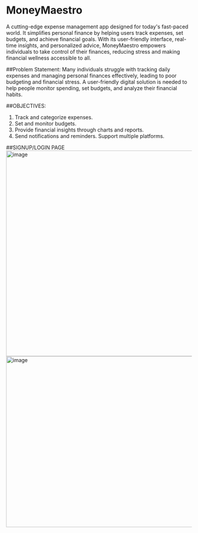 # MoneyMaestro
A cutting-edge expense management app designed for today's fast-paced world. It simplifies personal finance by helping users track expenses, set budgets, and achieve financial goals. 
With its user-friendly interface, real-time insights, and personalized advice, MoneyMaestro empowers individuals to take control of their finances, reducing stress and making financial wellness accessible to all.

##Problem Statement:
Many individuals struggle with tracking daily expenses and managing personal finances effectively, leading to poor budgeting and financial stress. A user-friendly digital solution is needed to help people monitor spending, set budgets, and analyze their financial habits.

##OBJECTIVES:
1. Track and categorize expenses.
2. Set and monitor budgets.
3. Provide financial insights through charts and reports.
4. Send notifications and reminders.
   Support multiple platforms.

##SIGNUP/LOGIN PAGE 
<img width="822" height="558" alt="image" src="https://github.com/user-attachments/assets/047bbca1-c8de-4611-a8e8-d5e619f20ed7" />
<img width="796" height="464" alt="image" src="https://github.com/user-attachments/assets/a7b472bb-8000-4231-9a56-c93591ebe4ca" />
